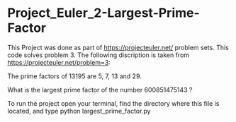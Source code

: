 # Project_Euler_2-Largest-Prime-Factor

This Project was done as part of https://projecteuler.net/ problem sets. This code solves problem 3. The following discription is taken from https://projecteuler.net/problem=3:

The prime factors of 13195 are 5, 7, 13 and 29.

What is the largest prime factor of the number 600851475143 ?

To run the project open your terminal, find the directory where this file is located, and type python largest_prime_factor.py
